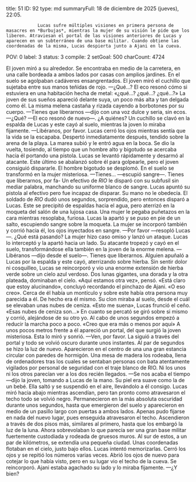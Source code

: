 title:          51
ID:             92
type:           md
summaryFull:    18 de diciembre de 2025 (jueves), 22:05.
                
                Lucas sufre múltiples visiones en primera persona de masacres en *Burbujas*, mientras la mujer de su visión le pide que los liberen. Atraviesan el portal de las visiones anteriores de Lucas y aparecen en un subterráneo de una base militar. Cuando obtiene las coordenadas de la misma, Lucas despierta junto a Ajani en la cueva.
POV:            0
label:          3
status:         3
compile:        2
setGoal:        500
charCount:      4724


El joven miró a su alrededor.
Se encontraba en medio de la carretera, en una calle bordeada a ambos lados por casas con amplios jardines.
En el suelo se agolpaban cadáveres ensangrentados. El joven miró el cuchillo que sujetaba entre sus manos teñidas de rojo.
—¿Qué...?
El eco resonó cómo si estuviera en una habitación hecha de metal: «¿qué...? ¿qué...? ¿qué...?»
La joven de sus sueños apareció delante suya, un poco más alta y tan delgada como él. La misma melena castaña y rizada cayendo a borbotones por su cuerpo.
—Tienes que liberarnos —dijo con una voz dulce y seria, sin ecos.
—¿Qué? —El eco resonó de nuevo—. ¿A quiénes?
Un cuchillo se clavó en la espalda de Lucas y este cayó al suelo, mientras la joven lo miraba fijamente.
—Libéranos, por favor.
Lucas cerró los ojos mientras sentía que la vida se la escapaba.
Despertó inmediatamente después, tendido sobre la arena de la playa. La marea subió y le entró agua en la boca. Se dio la vuelta, tosiendo, al tiempo que un hombre alto y bigotudo se acercaba hacia él portando una pistola.
Lucas se levantó rápidamente y desarmó al atacante. Este último se abalanzó sobre él para golpearle, pero el joven consiguió dispararle.
El hombre bigotudo se desplomó. En el suelo se transformó en la mujer misteriosa.
—Tienes... —escupió sangre—. Tienes que liberarnos, por fa-
Un efectivo de *RIO* le disparó con su subfusil sin mediar palabra, manchando su uniforme blanco de sangre.
Lucas apuntó su pistola al efectivo pero fue incapaz de disparar. Su mano no le obedecía.
El soldado de *RIO* dudó unos segundos, sorprendido, pero entonces disparó a Lucas. Este se precipitó de espaldas hacia el agua, pero aterrizó en la moqueta del salón de una lujosa casa.
Una mujer le pegaba puñetazos en la cara mientras resoplaba, furiosa.
Lucas la apartó y se puso en pie de un salto, escupiendo sangre sobre la moqueta. La mujer se incorporó también y corrió hacia él, los ojos inyectados en sangre.
—Por favor —resopló Lucas—. ¿Qué está pasando?
La mujer hizo caso omiso y lanzó un ataque. Lucas lo interceptó y la apartó hacia un lado. Su atacante tropezó y cayó en el suelo, transformándose ella también en la joven de la enorme melena.
—Libéranos —dijo desde el suelo—. Tienes que liberarnos.
Alguien apuñaló a Lucas por la espalda y este cayó, aterrizando sobre hierba. Sin sentir dolor ni cosquilleo, Lucas se reincorporó y vio una enorme extensión de hierba verde sobre un cielo azul verdoso. Dos lunas gigantes, una dorada y la otra plateada, dominaban el cielo.
«Aquí estamos otra vez», pensó. «Está claro que estoy alucinando», concluyó recordando el pinchazo de Ajani. «O eso creo».
Cerca de él había un montículo y sobre este había otra persona muy parecida a él.
De hecho era él mismo.
Su clon miraba al suelo, desde el cuál se elevaban unas nubes de ceniza.
«Esto me suena», Lucas frunció el ceño. «Esas nubes de ceniza son...»
En cuanto se percató se giró sobre si mismo y corrió, alejándose de su otro yo. Al cabo de unos segundos empezó a reducir la marcha poco a poco.
«Creo que era más o menos por aquí»
A unos pocos metros frente a él apareció un portal, del que surgió la joven misteriosa. Esta lo miró y sonrió.
—Ven, por favor.
La siguió a través del portal y todo se volvió oscuro durante unos instantes.
Al par de segundos se hizo la luz de nuevo.
Aparecieron en el centro de una una gran estancia circular con paredes de hormigón. Una mesa de madera los rodeaba, llena de ordenadores tras los cuales se sentaban personas con bata atentamente vigilados por personal de seguridad con el traje blanco de RIO. Ni los unos ni los otros parecían ver a los dos recién llegados.
—Se nos acaba el tiempo —dijo la joven, tomando a Lucas de la mano. Su piel era suave como la de un bebé.
Ella saltó y se suspendió en el aire, llevándolo a él consigo.
Lucas miró hacia abajo mientras ascendían, pero tan pronto como atravesaron el techo todo se volvió negro. Permanecieron en la más absoluta oscuridad durante unos segundos, hasta que emergieron del suelo y aparecieron en medio de un pasillo largo con puertas a ambos lados.
Apenas pudo fijarse en nada del nuevo lugar, pues enseguida atravesaron el techo. Ascendieron a través de dos pisos más, similares al primero, hasta que los embargó la luz de la luna.
Ahora sobrevolaban lo que parecía ser una gran base militar fuertemente custodiada y rodeada de gruesos muros. Al sur de estos, a un par de kilómetros, se extendía una pequeña ciudad.
Unas coordenadas flotaban en el cielo, justo bajo ellos.
Lucas intentó memorizarlas. Cerró los ojos y se repitió los números varias veces.
Abrió los ojos de nuevo para cotejar lo que había visto, pero en su lugar vio el techo de la cueva.
Se reincorporó. Ajani estaba agachado su lado y lo miraba fijamente.
—¿Y bien?